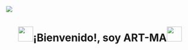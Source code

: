 <!--luz led incandesente de inicio-->
<img src="https://user-images.githubusercontent.com/73097560/115834477-dbab4500-a447-11eb-908a-139a6edaec5c.gif">
<h1 align="center"><img src="https://media.giphy.com/media/hvRJCLFzcasrR4ia7z/giphy.gif" width="40"><b>¡Bienvenido!, soy ART-MA</b><img src="" width="40"></h1>
